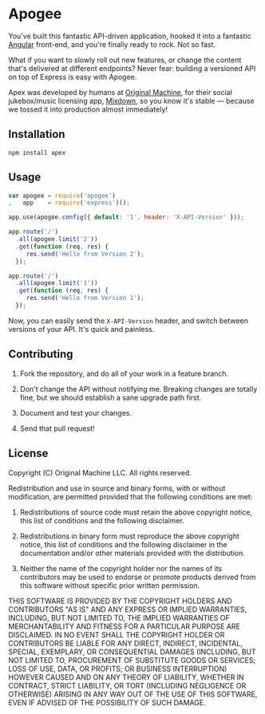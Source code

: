 # Apogee

You've built this fantastic API-driven application, hooked it into a fantastic [Angular](http://angularjs.org) front-end, and you're finally ready to rock. Not so fast.

What if you want to slowly roll out new features, or change the content that's delivered at different endpoints? Never fear: building a versioned API on top of Express is easy with Apogee.

Apex was developed by humans at [Original Machine](http://originalmachine.com), for their social jukebox/music licensing app, [Mixdown](http://mixdown.co), so you know it's stable &mdash; because we tossed it into production almost immediately!

## Installation

```
npm install apex
```

## Usage

```javascript
var apogee = require('apogee')
,   app    = require('express')();

app.use(apogee.config({ default: '1', header: 'X-API-Version' }));

app.route('/')
  .all(apogee.limit('2'))
  .get(function (req, res) {
     res.send('Hello from Version 2');  
  });

app.route('/')
  .all(apogee.limit('1'))
  .get(function (req, res) {
     res.send('Hello from Version 1');  
  });
```

Now, you can easily send the ```X-API-Version``` header, and switch between versions of your API. It's quick and painless.

## Contributing

1. Fork the repository, and do all of your work in a feature branch.

2. Don't change the API without notifying me. Breaking changes are totally fine, but we should establish a sane upgrade path first.

3. Document and test your changes.

4. Send that pull request!

## License

Copyright (C) Original Machine LLC.
All rights reserved.

Redistribution and use in source and binary forms, with or without modification, are permitted provided that the following conditions are met:

1. Redistributions of source code must retain the above copyright notice, this list of conditions and the following disclaimer.

2. Redistributions in binary form must reproduce the above copyright notice, this list of conditions and the following disclaimer in the documentation and/or other materials provided with the distribution.

3. Neither the name of the copyright holder nor the names of its contributors may be used to endorse or promote products derived from this software without specific prior written permission.

THIS SOFTWARE IS PROVIDED BY THE COPYRIGHT HOLDERS AND CONTRIBUTORS "AS IS" AND ANY EXPRESS OR IMPLIED WARRANTIES, INCLUDING, BUT NOT LIMITED TO, THE IMPLIED WARRANTIES OF MERCHANTABILITY AND FITNESS FOR A PARTICULAR PURPOSE ARE DISCLAIMED. IN NO EVENT SHALL THE COPYRIGHT HOLDER OR CONTRIBUTORS BE LIABLE FOR ANY DIRECT, INDIRECT, INCIDENTAL, SPECIAL, EXEMPLARY, OR CONSEQUENTIAL DAMAGES (INCLUDING, BUT NOT LIMITED TO, PROCUREMENT OF SUBSTITUTE GOODS OR SERVICES; LOSS OF USE, DATA, OR PROFITS; OR BUSINESS INTERRUPTION) HOWEVER CAUSED AND ON ANY THEORY OF LIABILITY, WHETHER IN CONTRACT, STRICT LIABILITY, OR TORT (INCLUDING NEGLIGENCE OR OTHERWISE) ARISING IN ANY WAY OUT OF THE USE OF THIS SOFTWARE, EVEN IF ADVISED OF THE POSSIBILITY OF SUCH DAMAGE.
